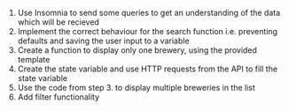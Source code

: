 1. Use Insomnia to send some queries to get an understanding of the data which will be recieved
2. Implement the correct behaviour for the search function i.e. preventing defaults and saving the user input to a variable
3. Create a function to display only one brewery, using the provided template
4. Create the state variable and use HTTP requests from the API to fill the state variable
5. Use the code from step 3. to display multiple breweries in the list
6. Add filter functionality 
